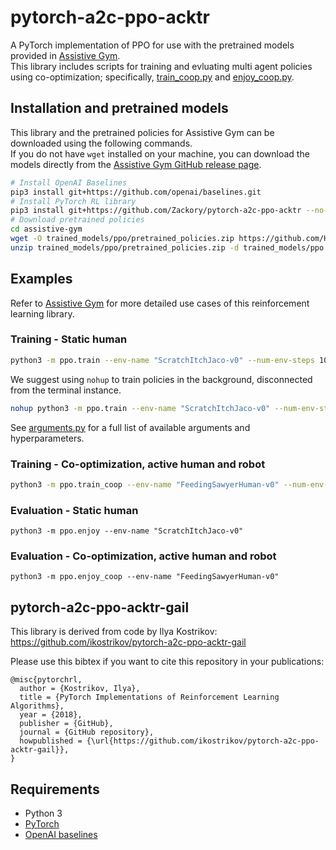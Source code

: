 # pytorch-a2c-ppo-acktr

A PyTorch implementation of PPO for use with the pretrained models provided in [Assistive Gym](https://github.com/Healthcare-Robotics/assistive-gym).  
This library includes scripts for training and evluating multi agent policies using co-optimization; specifically, [train_coop.py](https://github.com/Zackory/pytorch-a2c-ppo-acktr/blob/master/ppo/train_coop.py) and [enjoy_coop.py](https://github.com/Zackory/pytorch-a2c-ppo-acktr/blob/master/ppo/enjoy_coop.py).

## Installation and pretrained models
This library and the pretrained policies for Assistive Gym can be downloaded using the following commands.  
If you do not have `wget` installed on your machine, you can download the models directly from the [Assistive Gym GitHub release page](https://github.com/Healthcare-Robotics/assistive-gym/releases/download/0.100/pretrained_policies.zip).
```bash
# Install OpenAI Baselines
pip3 install git+https://github.com/openai/baselines.git
# Install PyTorch RL library
pip3 install git+https://github.com/Zackory/pytorch-a2c-ppo-acktr --no-cache-dir
# Download pretrained policies
cd assistive-gym
wget -O trained_models/ppo/pretrained_policies.zip https://github.com/Healthcare-Robotics/assistive-gym/releases/download/0.100/pretrained_policies.zip
unzip trained_models/ppo/pretrained_policies.zip -d trained_models/ppo
```

## Examples
Refer to [Assistive Gym](https://github.com/Healthcare-Robotics/assistive-gym) for more detailed use cases of this reinforcement learning library.

### Training - Static human
```bash
python3 -m ppo.train --env-name "ScratchItchJaco-v0" --num-env-steps 10000000
```
We suggest using `nohup` to train policies in the background, disconnected from the terminal instance.
```bash
nohup python3 -m ppo.train --env-name "ScratchItchJaco-v0" --num-env-steps 10000000 --save-dir ./trained_models/ > nohup.out &
```
See [arguments.py](https://github.com/Zackory/pytorch-a2c-ppo-acktr/blob/master/ppo/a2c_ppo_acktr/arguments.py) for a full list of available arguments and hyperparameters.

### Training - Co-optimization, active human and robot
```bash
python3 -m ppo.train_coop --env-name "FeedingSawyerHuman-v0" --num-env-steps 10000000
```
### Evaluation - Static human
```
python3 -m ppo.enjoy --env-name "ScratchItchJaco-v0"
```
### Evaluation - Co-optimization, active human and robot
```
python3 -m ppo.enjoy_coop --env-name "FeedingSawyerHuman-v0"
```

## pytorch-a2c-ppo-acktr-gail
This library is derived from code by Ilya Kostrikov: https://github.com/ikostrikov/pytorch-a2c-ppo-acktr-gail

Please use this bibtex if you want to cite this repository in your publications:

    @misc{pytorchrl,
      author = {Kostrikov, Ilya},
      title = {PyTorch Implementations of Reinforcement Learning Algorithms},
      year = {2018},
      publisher = {GitHub},
      journal = {GitHub repository},
      howpublished = {\url{https://github.com/ikostrikov/pytorch-a2c-ppo-acktr-gail}},
    }

## Requirements

* Python 3
* [PyTorch](http://pytorch.org/)
* [OpenAI baselines](https://github.com/openai/baselines)
